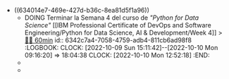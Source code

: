 - ((634014e7-469e-427d-b36c-8ea81d5f1a96))
	- DOING Terminar la Semana 4 del curso de *"Python for Data Science"* [[IBM Professional Certificate of DevOps and Software Engineering/Python for Data Science, AI & Development/Week 4]] >[🍅🍅 60min](#agenda-pomo://?t=f-1665321112215-1800%2Cf-1665324004364-1800)
	  id:: 6342c7a4-7058-4759-adb4-811cb6ad98f8
	  :LOGBOOK:
	  CLOCK: [2022-10-09 Sun 15:11:42]--[2022-10-10 Mon 09:16:20] =>  18:04:38
	  CLOCK: [2022-10-10 Mon 12:52:18]
	  :END:
	-
	-
